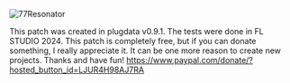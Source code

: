 
![77Resonator](https://github.com/user-attachments/assets/221b3551-b086-4c23-b86c-2652ba3b910c)

This patch was created in plugdata v0.9.1. The tests were done in FL STUDIO 2024.
This patch is completely free, but if you can donate something, I really appreciate it. It can be one more reason to create new projects.
Thanks and have fun!
https://www.paypal.com/donate/?hosted_button_id=LJUR4H98AJ7RA
